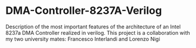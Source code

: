 # DMA-Controller-8237A-Verilog
Description of the most important features of the architecture of an Intel 8237a DMA Controller realized in verilog. This project is a collaboration with my two university mates: Francesco Interlandi and Lorenzo Nigi
